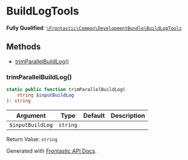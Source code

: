 #  BuildLogTools

**Fully Qualified**: [`\Frontastic\Common\DevelopmentBundle\BuildLogTools`](../../../src/php/DevelopmentBundle/BuildLogTools.php)

## Methods

* [trimParallelBuildLog()](#trimparallelbuildlog)

### trimParallelBuildLog()

```php
static public function trimParallelBuildLog(
    string $inputBuildLog
): string
```

Argument|Type|Default|Description
--------|----|-------|-----------
`$inputBuildLog`|`string`||

Return Value: `string`

Generated with [Frontastic API Docs](https://github.com/FrontasticGmbH/apidocs).
